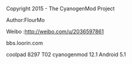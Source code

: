 Copyright 2015 - The CyanogenMod Project

Author:FlourMo

Weibo :http://weibo.com/u/2036597861

bbs.loorin.com

coolpad 8297 T02 
cyanogenmod 12.1  Android 5.1
